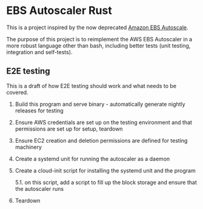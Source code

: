 # EBS Autoscaler Rust

This is a project inspired by the now deprecated [Amazon EBS Autoscale](https://github.com/awslabs/amazon-ebs-autoscale/tree/master). 

The purpose of this project is to reimplement the AWS EBS Autoscaler in a more robust language other than
bash, including better tests (unit testing, integration and self-tests). 


## E2E testing

This is a draft of how E2E testing should work and what needs to be covered. 

1. Build this program and serve binary - automatically generate nightly releases for testing

2. Ensure AWS credentials are set up on the testing environment and that permissions are set up for setup, teardown

3. Ensure EC2 creation and deletion permissions are defined for testing machinery

4. Create a systemd unit for running the autoscaler as a daemon

5. Create a cloud-init script for installing the systemd unit and the program 

   5.1. on this script, add a script to fill up the block storage and ensure that the autoscaler runs

6. Teardown
